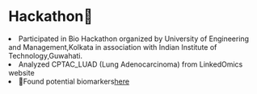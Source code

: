 # Hackathon🧪
 <li>Participated in Bio Hackathon organized by University of Engineering and Management,Kolkata in association with Indian Institute of Technology,Guwahati.</li> 
    <li> Analyzed CPTAC_LUAD (Lung Adenocarcinoma) from LinkedOmics website </li></li>
    <li>🧬Found potential biomarkers<a href="https://github.com/Sandhyae2/Hackathon/blob/main/Biomarker%20Discovery%20for%20Lung%20Adenocarcinoma%20Using%20the%20CPTAC_LUAD_.pdf" target="_blank">here</a></li>
    
 </ul>
</div>
